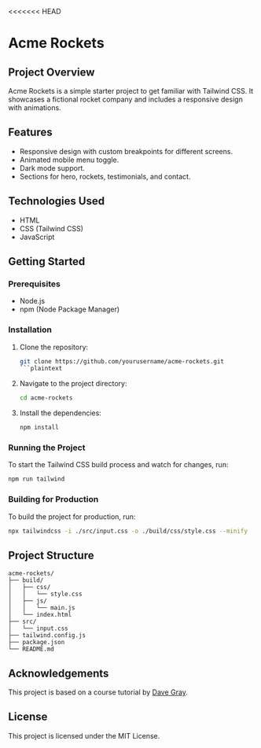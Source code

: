 <<<<<<< HEAD
# Acme Rockets

## Project Overview

Acme Rockets is a simple starter project to get familiar with Tailwind CSS. It showcases a fictional rocket company and includes a responsive design with animations.

## Features

- Responsive design with custom breakpoints for different screens.
- Animated mobile menu toggle.
- Dark mode support.
- Sections for hero, rockets, testimonials, and contact.

## Technologies Used

- HTML
- CSS (Tailwind CSS)
- JavaScript

## Getting Started

### Prerequisites

- Node.js
- npm (Node Package Manager)

### Installation

1. Clone the repository:

    ```sh
    git clone https://github.com/yourusername/acme-rockets.git
    ```plaintext

2. Navigate to the project directory:

    ```sh
    cd acme-rockets
    ```

3. Install the dependencies:

    ```sh
    npm install
    ```

### Running the Project

To start the Tailwind CSS build process and watch for changes, run:

```sh
npm run tailwind
```

### Building for Production

To build the project for production, run:

```sh
npx tailwindcss -i ./src/input.css -o ./build/css/style.css --minify
```

## Project Structure

```
acme-rockets/
├── build/
│   ├── css/
│   │   └── style.css
│   ├── js/
│   │   └── main.js
│   └── index.html
├── src/
│   └── input.css
├── tailwind.config.js
├── package.json
└── README.md
```

## Acknowledgements

This project is based on a course tutorial by [Dave Gray](https://www.youtube.com/@DaveGrayTeachesCode).

## License

This project is licensed under the MIT License.
